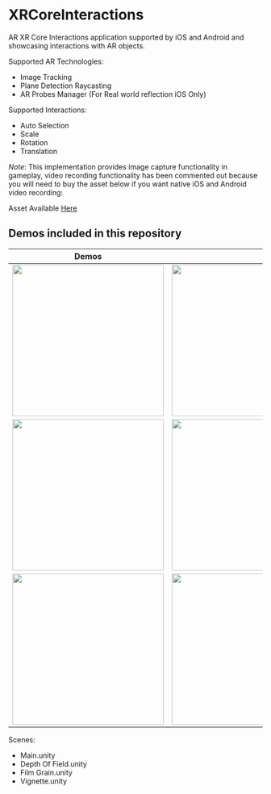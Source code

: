# XRCoreInteractions

AR XR Core Interactions application supported by iOS and Android and showcasing interactions with AR objects. 

Supported AR Technologies:

* Image Tracking
* Plane Detection Raycasting 
* AR Probes Manager (For Real world reflection iOS Only)

Supported Interactions:

* Auto Selection 
* Scale
* Rotation
* Translation

*Note*: This implementation provides image capture functionality in gameplay, video recording functionality has been commented out because you will need to buy the asset below if you want native iOS and Android video recording:

Asset Available [Here](https://assetstore.unity.com/packages/tools/integration/cross-platform-replay-kit-record-every-play-133662?aid=1101l7LXo)

## Demos included in this repository

|Demos||
|---|---|
|<img src="https://github.com/dilmerv/XRCoreInteractions/blob/master/docs/images/Demo_1.gif" width="300">|<img src="https://github.com/dilmerv/XRCoreInteractions/blob/master/docs/images/Demo_2.gif" width="300">
|<img src="https://github.com/dilmerv/XRCoreInteractions/blob/master/docs/images/Demo_3.gif" width="300">|<img src="https://github.com/dilmerv/XRCoreInteractions/blob/master/docs/images/Demo_4.gif" width="300">|
|<img src="https://github.com/dilmerv/XRCoreInteractions/blob/master/docs/images/Demo_5.gif" width="300">|<img src="https://github.com/dilmerv/XRCoreInteractions/blob/master/docs/images/Demo_6.gif" width="300">|

Scenes:

* Main.unity
* Depth Of Field.unity
* Film Grain.unity
* Vignette.unity
